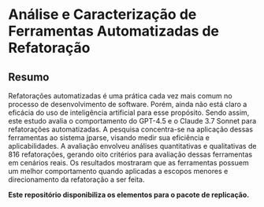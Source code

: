 # Análise e Caracterização de Ferramentas Automatizadas de Refatoração

## Resumo
Refatorações automatizadas é uma prática cada vez mais comum no processo de desenvolvimento de software. Porém, ainda não está claro a eficácia do uso de inteligência artificial para esse propósito. Sendo assim, este estudo avalia o comportamento do GPT-4.5 e o Claude 3.7 Sonnet para refatorações automatizadas. A pesquisa concentra-se na aplicação dessas ferramentas ao sistema jparse, visando medir sua eficiência e aplicabilidades. A avaliação envolveu análises quantitativas e qualitativas de 816 refatorações, gerando oito critérios para avaliação dessas ferramentas em cenários reais. Os resultados mostraram que as ferramentas possuem um melhor comportamento quando aplicadas a escopos menores e direcionamento da refatoração a ser feita. 

**Este repositório disponibiliza os elementos para o pacote de replicação.**